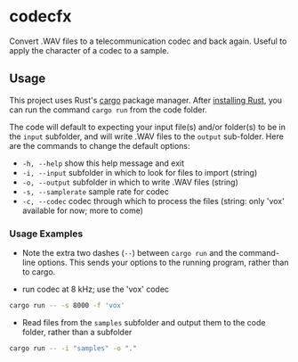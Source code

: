 # codecfx
Convert .WAV files to a telecommunication codec and back again. Useful to apply the character of a codec to a sample.

## Usage
This project uses Rust's [cargo](https://doc.rust-lang.org/book/ch01-03-hello-cargo.html) package manager. After [installing Rust](https://doc.rust-lang.org/book/ch01-01-installation.html#installation), you can run the command `cargo run` from the code folder. 

The code will default to expecting your input file(s) and/or folder(s) to be in the `input` subfolder, and will write .WAV files to the `output` sub-folder. Here are the commands to change the default options:
  - `-h, --help`        show this help message and exit
  - `-i, --input`       subfolder in which to look for files to import (string)
  - `-o, --output`      subfolder in which to write .WAV files (string)
  - `-s, --samplerate`  sample rate for codec
  - `-c, --codec`       codec through which to process the files (string: only 'vox' available for now; more to come)
<!--
  reading/writing .WAV files (int)
- `-S, --codec-sr`    sample rate for codec (int) -->

### Usage Examples
- Note the extra two dashes (`--`) between `cargo run` and the command-line options. This sends your options to the running program, rather than to cargo.

- run codec at 8 kHz; use the 'vox' codec 
```sh
cargo run -- -s 8000 -f 'vox'
```

- Read files from the `samples` subfolder and output them to the code folder, rather than a subfolder
```sh
cargo run -- -i "samples" -o "."
```

